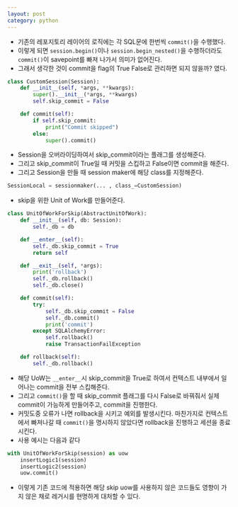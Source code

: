 ```yaml
---
layout: post
category: python
---
```


- 기존의 레포지토리 레이어의 로직에는 각 SQL문에 한번씩 `commit()`을 수행했다.
- 이렇게 되면 `session.begin()`이나 `session.begin_nested()`을 수행하더라도 `commit()`이 savepoint를 빠져 나가서 의미가 없어진다.
- 그래서 생각한 것이 commit을 flag의 True False로 관리하면 되지 않을까? 였다.

``` python
class CustomSession(Session):
    def __init__(self, *args, **kwargs):
        super().__init__(*args, **kwargs)
        self.skip_commit = False

    def commit(self):
        if self.skip_commit:
            print("Commit skipped")
        else:
            super().commit()
```

- Session을 오버라이딩하여서 skip_commit이라는 플래그를 생성해준다.
- 그리고 skip_commit이 True일 때 커밋을 스킵하고 False이면 commit을 해준다.
- 그리고 Session을 만들 때 session maker에 해당 class를 지정해준다.

```python
SessionLocal = sessionmaker(... , class_=CustomSession)
```

- skip을 위한 Unit of Work를 만들어준다.

```python
class UnitOfWorkForSkip(AbstractUnitOfWork):
    def __init__(self, db: Session):
        self._db = db

    def __enter__(self):
        self._db.skip_commit = True
        return self

    def __exit__(self, *args):
        print('rollback')
        self._db.rollback()
        self._db.close()

    def commit(self):
        try:
            self._db.skip_commit = False
            self._db.commit()
            print('commit')
        except SQLAlchemyError:
            self.rollback()
            raise TransactionFailException

    def rollback(self):
        self._db.rollback()
```

- 해당 UoW는 `__enter__`시 skip_commit을 True로 하여서 컨텍스트 내부에서 일어나는 commit을 전부 스킵해준다.
- 그리고 `commit()`을 할 때 skip_commit 플래그를 다시 False로 바꿔줘서 실제 commit이 가능하게 만들어주고, commit을 진행한다.
- 커밋도중 오류가 나면 rollback을 시키고 예외를 발생시킨다. 마찬가지로 컨텍스트에서 빠져나갈 때 `commit()`을 명시하지 않았다면 rollback을 진행하고 세션을 종료시킨다.
- 사용 예시는 다음과 같다

```python
with UnitOfWorkForSkip(session) as uow
    insertLogic1(session)
    insertLogic2(session)
    uow.commit()
```

- 이렇게 기존 코드에 적용하면 해당 skip uow를 사용하지 않은 코드들도 영향이 가지 않은 채로 레거시를 현명하게 대처할 수 있다.